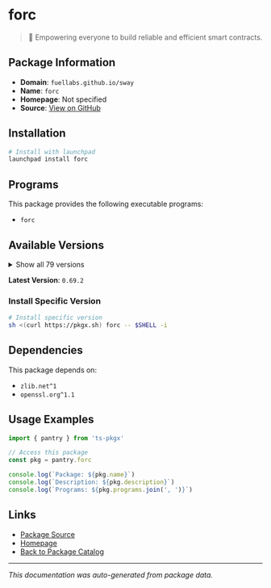 # forc

> 🌴 Empowering everyone to build reliable and efficient smart contracts.

## Package Information

- **Domain**: `fuellabs.github.io/sway`
- **Name**: `forc`
- **Homepage**: Not specified
- **Source**: [View on GitHub](https://github.com/pkgxdev/pantry/tree/main/projects/fuellabs.github.io/sway/package.yml)

## Installation

```bash
# Install with launchpad
launchpad install forc
```

## Programs

This package provides the following executable programs:

- `forc`

## Available Versions

<details>
<summary>Show all 79 versions</summary>

- `0.69.2`, `0.69.1`, `0.69.0`, `0.68.9`, `0.68.7`
- `0.68.6`, `0.68.5`, `0.68.4`, `0.68.3`, `0.68.2`
- `0.68.1`, `0.68.0`, `0.67.2`, `0.67.1`, `0.67.0`
- `0.66.10`, `0.66.9`, `0.66.8`, `0.66.7`, `0.66.6`
- `0.66.5`, `0.66.4`, `0.66.3`, `0.66.2`, `0.66.1`
- `0.66.0`, `0.65.2`, `0.65.1`, `0.65.0`, `0.63.6`
- `0.63.5`, `0.63.4`, `0.63.3`, `0.63.2`, `0.63.1`
- `0.63.0`, `0.62.0`, `0.61.2`, `0.61.1`, `0.61.0`
- `0.60.0`, `0.59.0`, `0.58.0`, `0.57.0`, `0.56.1`
- `0.56.0`, `0.55.0`, `0.54.0`, `0.53.0`, `0.52.1`
- `0.51.1`, `0.51.0`, `0.50.0`, `0.49.3`, `0.49.2`
- `0.49.1`, `0.49.0`, `0.48.1`, `0.48.0`, `0.47.0`
- `0.46.1`, `0.46.0`, `0.45.0`, `0.44.1`, `0.44.0`
- `0.43.2`, `0.43.1`, `0.43.0`, `0.42.1`, `0.42.0`
- `0.41.0`, `0.40.1`, `0.40.0`, `0.39.1`, `0.39.0`
- `0.38.0`, `0.37.3`, `0.37.2`, `0.35.5`

</details>

**Latest Version**: `0.69.2`

### Install Specific Version

```bash
# Install specific version
sh <(curl https://pkgx.sh) forc -- $SHELL -i
```

## Dependencies

This package depends on:

- `zlib.net^1`
- `openssl.org^1.1`

## Usage Examples

```typescript
import { pantry } from 'ts-pkgx'

// Access this package
const pkg = pantry.forc

console.log(`Package: ${pkg.name}`)
console.log(`Description: ${pkg.description}`)
console.log(`Programs: ${pkg.programs.join(', ')}`)
```

## Links

- [Package Source](https://github.com/pkgxdev/pantry/tree/main/projects/fuellabs.github.io/sway/package.yml)
- [Homepage](#)
- [Back to Package Catalog](../../../package-catalog.md)

---

*This documentation was auto-generated from package data.*
